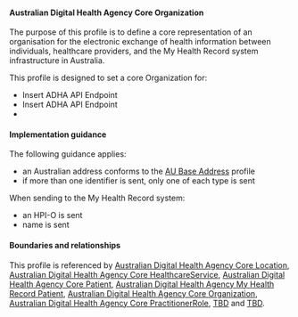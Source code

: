#### Australian Digital Health Agency Core Organization
The purpose of this profile is to define a core representation of an organisation for the electronic exchange of health information between individuals, healthcare providers, and the My Health Record system infrastructure in Australia.

This profile is designed to set a core Organization for:
* Insert ADHA API Endpoint
* Insert ADHA API Endpoint
* 
#### Implementation guidance
The following guidance applies:
* an Australian address conforms to the [AU Base Address](http://build.fhir.org/ig/hl7au/au-fhir-base/StructureDefinition-au-address.html) profile
* if more than one identifier is sent, only one of each type is sent

When sending to the My Health Record system: 
* an HPI-O is sent
* name is sent

#### Boundaries and relationships
This profile is referenced by 
[Australian Digital Health Agency Core Location](StructureDefinition-dh-location-core-1.html), 
[Australian Digital Health Agency Core HealthcareService](StructureDefinition-dh-healthcareservice-core-1.html), 
[Australian Digital Health Agency Core Patient](StructureDefinition-dh-patient-core-1.html), 
[Australian Digital Health Agency My Health Record Patient](StructureDefinition-dh-patient-mhr-1.html),
[Australian Digital Health Agency Core Organization](StructureDefinition-dh-organization-core-1.html),
[Australian Digital Health Agency Core PractitionerRole](StructureDefinition-dh-practitionerrole-core-1.html), 
[TBD](StructureDefinition-TBD-1.html) and
[TBD](StructureDefinition-TBD-1.html).